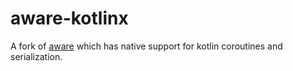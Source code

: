 # aware-kotlinx
A fork of [aware](https://github.com/growlyx/aware) which has native support for kotlin coroutines and serialization.
